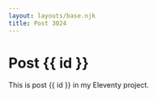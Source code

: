 ```yaml
---
layout: layouts/base.njk
title: Post 3024
---
```


# Post {{ id }}

This is post {{ id }} in my Eleventy project.
